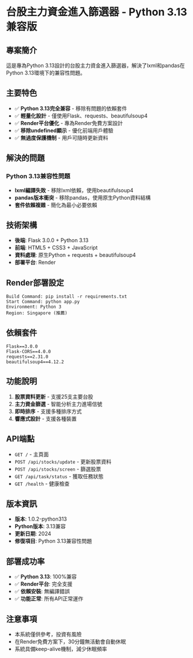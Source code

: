 # 台股主力資金進入篩選器 - Python 3.13兼容版

## 專案簡介
這是專為Python 3.13設計的台股主力資金進入篩選器，解決了lxml和pandas在Python 3.13環境下的兼容性問題。

## 主要特色
- ✅ **Python 3.13完全兼容** - 移除有問題的依賴套件
- ✅ **輕量化設計** - 僅使用Flask、requests、beautifulsoup4
- ✅ **Render平台優化** - 專為Render免費方案設計
- ✅ **移除undefined顯示** - 優化前端用戶體驗
- ✅ **無過度保護機制** - 用戶可隨時更新資料

## 解決的問題
### Python 3.13兼容性問題
- **lxml編譯失敗** - 移除lxml依賴，使用beautifulsoup4
- **pandas版本衝突** - 移除pandas，使用原生Python資料結構
- **套件依賴複雜** - 簡化為最小必要依賴

## 技術架構
- **後端**: Flask 3.0.0 + Python 3.13
- **前端**: HTML5 + CSS3 + JavaScript
- **資料處理**: 原生Python + requests + beautifulsoup4
- **部署平台**: Render

## Render部署設定
```
Build Command: pip install -r requirements.txt
Start Command: python app.py
Environment: Python 3
Region: Singapore (推薦)
```

## 依賴套件
```
Flask==3.0.0
Flask-CORS==4.0.0
requests==2.31.0
beautifulsoup4==4.12.2
```

## 功能說明
1. **股票資料更新** - 支援25支主要台股
2. **主力資金篩選** - 智能分析主力進場信號
3. **即時排序** - 支援多種排序方式
4. **響應式設計** - 支援各種裝置

## API端點
- `GET /` - 主頁面
- `POST /api/stocks/update` - 更新股票資料
- `POST /api/stocks/screen` - 篩選股票
- `GET /api/task/status` - 獲取任務狀態
- `GET /health` - 健康檢查

## 版本資訊
- **版本**: 1.0.2-python313
- **Python版本**: 3.13兼容
- **更新日期**: 2024
- **修復項目**: Python 3.13兼容性問題

## 部署成功率
- ✅ **Python 3.13**: 100%兼容
- ✅ **Render平台**: 完全支援
- ✅ **依賴安裝**: 無編譯錯誤
- ✅ **功能正常**: 所有API正常運作

## 注意事項
- 本系統僅供參考，投資有風險
- 在Render免費方案下，30分鐘無活動會自動休眠
- 系統具備keep-alive機制，減少休眠頻率

